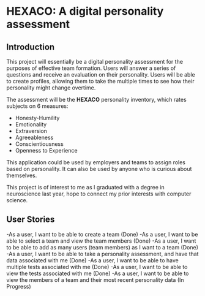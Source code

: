# HEXACO: A digital personality assessment
## Introduction

This project will essentially be a digital personality assessment for the purposes of effective team formation.
Users will answer a series of questions and receive an evaluation on their personality. Users will be able to create 
profiles, allowing them to take the multiple times to see how their personality might change overtime. 

The assessment will be the **HEXACO** personality inventory, which rates subjects on 6 measures:
- Honesty-Humility
- Emotionality
- Extraversion
- Agreeableness
- Conscientiousness
- Openness to Experience

This application could be used by employers and teams to assign roles based on personality. It can also be 
used by anyone who is curious about themselves.

This project is of interest to me as I graduated with a degree in neuroscience last year, 
hope to connect my prior interests with computer science.

## User Stories
-As a user, I want to be able to create a team (Done)
-As a user, I want to be able to select a team and view the team members (Done)
-As a user, I want to be able to add as many users (team members) as I want to a team (Done)
-As a user, I want to be able to take a personality assessment, and have that data associated with me (Done)
-As a user, I want to be able to have multiple tests associated with me (Done)
-As a user, I want to be able to view the tests associated with me (Done)
-As a user, I want to be able to view the members of a team and their most recent personality data (In Progress)
